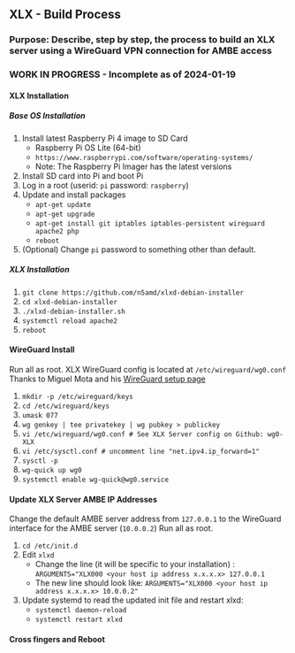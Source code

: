 ## XLX - Build Process
### Purpose: Describe, step by step, the process to build an XLX server using a WireGuard VPN connection for AMBE access
### WORK IN PROGRESS - Incomplete as of 2024-01-19
#### XLX Installation
##### Base OS Installation
1. Install latest Raspberry Pi 4 image to SD Card
    - Raspberry Pi OS Lite (64-bit)
    - `https://www.raspberrypi.com/software/operating-systems/`
    - Note: The Raspberry Pi Imager has the latest versions
1. Install SD card into Pi and boot Pi
1. Log in a root (userid: `pi` password: `raspberry`)
1. Update and install packages
    - `apt-get update`
    - `apt-get upgrade`
    - `apt-get install git iptables iptables-persistent wireguard apache2 php`
    - `reboot`
1. (Optional) Change `pi` password to something other than default.
##### XLX Installation
1. `git clone https://github.com/n5amd/xlxd-debian-installer`
1. `cd xlxd-debian-installer`
1. `./xlxd-debian-installer.sh`
1. `systemctl reload apache2`
1.  `reboot`
#### WireGuard Install
Run all as root. XLX WireGuard config is located at `/etc/wireguard/wg0.conf` Thanks to Miguel Mota and his [WireGuard setup page](https://miguelmota.com/blog/getting-started-with-wireguard/)
1. `mkdir -p /etc/wireguard/keys`
1. `cd /etc/wireguard/keys`
1. `umask 077`
1. `wg genkey | tee privatekey | wg pubkey > publickey`
1. `vi /etc/wireguard/wg0.conf # See XLX Server config on Github: wg0-XLX`
1. `vi /etc/sysctl.conf # uncomment line "net.ipv4.ip_forward=1"`
1. `sysctl -p`
1. `wg-quick up wg0`
1. `systemctl enable wg-quick@wg0.service`
#### Update XLX Server AMBE IP Addresses
Change the default AMBE server address from `127.0.0.1` to the WireGuard interface for the AMBE server (`10.0.0.2`) Run all as root.
1. `cd /etc/init.d`
1. Edit `xlxd`
    - Change the line (it will be specific to your installation) : `ARGUMENTS="XLX000 <your host ip address x.x.x.x> 127.0.0.1`
    - The new line should look like: `ARGUMENTS="XLX000 <your host ip address x.x.x.x> 10.0.0.2"`
1. Update systemd to read the updated init file and restart xlxd:
    - `systemctl daemon-reload`
    - `systemctl restart xlxd`
#### Cross fingers and Reboot
